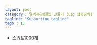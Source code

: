 ```yaml
---
layout: post
category : 말벅지&애플힙 만들기 (Leg 집중공략)
tagline: "Supporting tagline"
tags : []
---
```


* [스쿼트1000개](https://www.youtube.com/watch?v=MnLWoBjlqp0)
